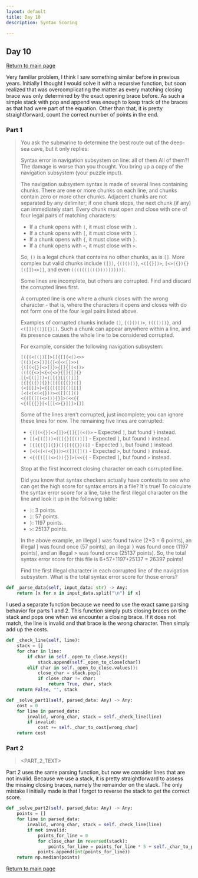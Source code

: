 ```yaml
---
layout: default
title: Day 10
description: Syntax Scoring

---
```


## Day 10

[Return to main page](../)


Very familiar problem, I think I saw something similar before in previous years. Initially I thought I would solve it
with a recursive function, but soon realized that was overcomplicating the matter as every matching closing brace was
only determined by the exact opening brace before. As such a simple stack with pop and append was enough to keep track
of the braces as that had were part of the equation. Other than that, it is pretty straightforward, count the correct
number of points in the end.


### Part 1
> You ask the submarine to determine the best route out of the deep-sea cave, but it only replies:
> 
> Syntax error in navigation subsystem on line: all of them
> All of them?! The damage is worse than you thought. You bring up a copy of the navigation subsystem (your puzzle input).
> 
> The navigation subsystem syntax is made of several lines containing chunks. There are one or more chunks on each line, and chunks contain zero or more other chunks. Adjacent chunks are not separated by any delimiter; if one chunk stops, the next chunk (if any) can immediately start. Every chunk must open and close with one of four legal pairs of matching characters:
> 
> - If a chunk opens with ```(```, it must close with ```)```.
> - If a chunk opens with ```[```, it must close with ```]```.
> - If a chunk opens with ```{```, it must close with ```}```.
> - If a chunk opens with ```<```, it must close with ```>```.
> 
> So, ```()``` is a legal chunk that contains no other chunks, as is ```[]```. More complex but valid chunks include ```([])```, ```{()()()}```, ```<([{}])>```, ```[<>({}){}[([])<>]]```, and even ```(((((((((())))))))))```.
> 
> Some lines are incomplete, but others are corrupted. Find and discard the corrupted lines first.
> 
> A corrupted line is one where a chunk closes with the wrong character - that is, where the characters it opens and closes with do not form one of the four legal pairs listed above.
> 
> Examples of corrupted chunks include ```(]```, ```{()()()>```, ```(((()))}```, and ```<([]){()}[{}])```. Such a chunk can appear anywhere within a line, and its presence causes the whole line to be considered corrupted.
> 
> For example, consider the following navigation subsystem:
> ```
> [({(<(())[]>[[{[]{<()<>>
> [(()[<>])]({[<{<<[]>>(
> {([(<{}[<>[]}>{[]{[(<()>
> (((({<>}<{<{<>}{[]{[]{}
> [[<[([]))<([[{}[[()]]]
> [{[{({}]{}}([{[{{{}}([]
> {<[[]]>}<{[{[{[]{()[[[]
> [<(<(<(<{}))><([]([]()
> <{([([[(<>()){}]>(<<{{
> <{([{{}}[<[[[<>{}]]]>[]]
> ```
> Some of the lines aren't corrupted, just incomplete; you can ignore these lines for now. The remaining five lines are corrupted:
> 
> - ```{([(<{}[<>[]}>{[]{[(<()>``` - Expected ```]```, but found ```}``` instead.
> - ```[[<[([]))<([[{}[[()]]]``` - Expected ```]```, but found ```)``` instead.
> - ```[{[{({}]{}}([{[{{{}}([]``` - Expected ```)```, but found ```]``` instead.
> - ```[<(<(<(<{}))><([]([]()``` - Expected ```>```, but found ```)``` instead.
> - ```<{([([[(<>()){}]>(<<{{``` - Expected ```]```, but found ```>``` instead.
> 
> Stop at the first incorrect closing character on each corrupted line.
> 
> Did you know that syntax checkers actually have contests to see who can get the high score for syntax errors in a file? It's true! To calculate the syntax error score for a line, take the first illegal character on the line and look it up in the following table:
> 
> - ```)```: 3 points.
> - ```]```: 57 points.
> - ```}```: 1197 points.
> - ```>```: 25137 points. 
> 
> In the above example, an illegal ) was found twice (2*3 = 6 points), an illegal ] was found once (57 points), an illegal } was found once (1197 points), and an illegal > was found once (25137 points). So, the total syntax error score for this file is 6+57+1197+25137 = 26397 points!
> 
> Find the first illegal character in each corrupted line of the navigation subsystem. What is the total syntax error score for those errors?
 
```python
def _parse_data(self, input_data: str) -> Any:
    return [x for x in input_data.split("\n") if x]
```

 I used a separate function because we need to use the exact same parsing behavior for parts 1 and 2. This function simply puts closing braces on the stack and pops one when we encounter a closing brace. If it does not match, the line is invalid and that brace is the wrong character. Then simply add up the costs. 
```python
def _check_line(self, line):
    stack = []
    for char in line:
        if char in self._open_to_close.keys():
            stack.append(self._open_to_close[char])
        elif char in self._open_to_close.values():
            close_char = stack.pop()
            if close_char != char:
                return True, char, stack
    return False, "", stack

def _solve_part1(self, parsed_data: Any) -> Any:
    cost = 0
    for line in parsed_data:
        invalid, wrong_char, stack = self._check_line(line)
        if invalid:
            cost += self._char_to_cost[wrong_char]
    return cost
```

### Part 2

> <PART_2_TEXT>


 Part 2 uses the same parsing function, but now we consider lines that are not invalid. Because we use a stack, it is pretty straightforward to assess the missing closing braces, namely the remainder on the stack. The only mistake I initially made is that I forgot to reverse the stack to get the correct score. 
```python
def _solve_part2(self, parsed_data: Any) -> Any:
    points = []
    for line in parsed_data:
        invalid, wrong_char, stack = self._check_line(line)
        if not invalid:
            points_for_line = 0
            for close_char in reversed(stack):
                points_for_line = points_for_line * 5 + self._char_to_points[close_char]
            points.append(int(points_for_line))
    return np.median(points)
```

[Return to main page](../)